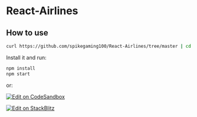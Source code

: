 # React-Airlines
## How to use

<!-- #default-branch-switch -->

```bash
curl https://github.com/spikegaming100/React-Airlines/tree/master | cd React-Airlines
```

Install it and run:

```bash
npm install
npm start
```

or:

<!-- #default-branch-switch -->

[![Edit on CodeSandbox](https://codesandbox.io/static/img/play-codesandbox.svg)](https://codesandbox.io/p/github/spikegaming100/React-Airlines/master)

[![Edit on StackBlitz](https://developer.stackblitz.com/img/open_in_stackblitz.svg)](https://stackblitz.com/github/spikegaming100/React-Airlines)


